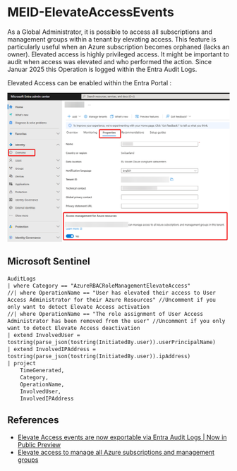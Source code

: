 # MEID-ElevateAccessEvents
As a Global Administrator, it is possible to access all subscriptions and management groups within a tenant by elevating access. This feature is particularly useful when an Azure subscription becomes orphaned (lacks an owner). Elevated access is highly privileged access. It might be important to audit when access was elevated and who performed the action. Since Januar 2025 this Operation is logged within the Entra Audit Logs.

Elevated Access can be enabled within the Entra Portal :

![](https://raw.githubusercontent.com/lorisAmbrozzo/KQL-Queries/refs/heads/main/Media/MEID-ElevateAccessEvents.png?raw=true)


## Microsoft Sentinel
```kql
AuditLogs
| where Category == "AzureRBACRoleManagementElevateAccess"
//| where OperationName == "User has elevated their access to User Access Administrator for their Azure Resources" //Uncomment if you only want to detect Elevate Access activation
//| where OperationName == "The role assignment of User Access Administrator has been removed from the user" //Uncomment if you only want to detect Elevate Access deactivation
| extend InvolvedUser = tostring(parse_json(tostring(InitiatedBy.user)).userPrincipalName)
| extend InvolvedIPAddress = tostring(parse_json(tostring(InitiatedBy.user)).ipAddress)
| project 
    TimeGenerated,
    Category,
    OperationName,
    InvolvedUser,
    InvolvedIPAddress
```

## References
- [Elevate Access events are now exportable via Entra Audit Logs | Now in Public Preview](https://www.linkedin.com/pulse/elevate-access-events-now-exportable-via-entra-audit-logs-woaoe/)
- [Elevate access to manage all Azure subscriptions and management groups](https://learn.microsoft.com/en-us/azure/role-based-access-control/elevate-access-global-admin?tabs=azure-portal%2Centra-audit-logs)